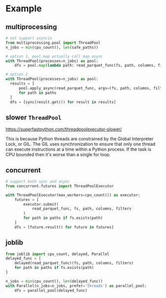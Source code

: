 # Example

## multiprocessing
```py
# not support asyncio
from multiprocessing.pool import ThreadPool
n_jobs = min(cpu_count(), len(safe_paths))

# option 1, pool.map actually call map_async
with ThreadPool(processes=n_jobs) as pool:
    dfs = pool.map(lambda path: read_parquet_func(fs, path, columns, filters), paths)

# option 2
with ThreadPool(processes=n_jobs) as pool:
  results = [
      pool.apply_async(read_parquet_func, args=(fs, path, columns, filters))
      for path in paths
  ]
  dfs = [sync(result.get()) for result in results]
```

## slower `ThreadPool`
https://superfastpython.com/threadpoolexecutor-slower/

This is because Python threads are constrained by the Global Interpreter Lock, or GIL.
The GIL uses synchronization to ensure that only one thread can execute instructions at a time within a Python process.
If the task is CPU bounded then it's worse than a single for loop.

## concurrent
```py
# support both sync and async
from concurrent.futures import ThreadPoolExecutor

with ThreadPoolExecutor(max_workers=cpu_count()) as executor:
    futures = [
        executor.submit(
            read_parquet_func, fs, path, columns, filters
        )
        for path in paths if fs.exists(path)
    ]
    dfs = [future.result() for future in futures]
```

## joblib
```py
from joblib import cpu_count, delayed, Parallel
delayed_func = [
    delayed(read_parquet_func)(fs, path, columns, filters)
    for path in paths if fs.exists(path)
]

n_jobs = min(cpu_count(), len(delayed_func))
with Parallel(n_jobs=n_jobs, prefer='threads') as parallel_pool:
    dfs = parallel_pool(delayed_func)
```
